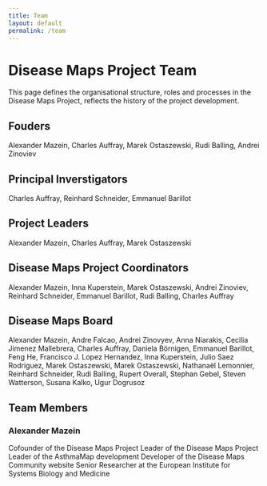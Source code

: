 ```yaml
---
title: Team
layout: default
permalink: /team
---
```


# Disease Maps Project Team

This page defines the organisational structure, roles and processes in the  Disease Maps Project, reflects the history of the project development.

## Fouders

Alexander Mazein, Charles Auffray, Marek Ostaszewski, Rudi Balling, Andrei Zinoviev

## Principal Inverstigators

Charles Auffray, Reinhard Schneider, Emmanuel Barillot

## Project Leaders

Alexander Mazein, Charles Auffray, Marek Ostaszewski

## Disease Maps Project Coordinators

Alexander Mazein, Inna Kuperstein, Marek Ostaszewski, Andrei Zinoviev, Reinhard Schneider, Emmanuel Barillot, Rudi Balling, Charles Auffray

## Disease Maps Board

Alexander Mazein, Andre Falcao, Andrei Zinovyev, Anna Niarakis, Cecilia Jimenez Mallebrera, Charles Auffray, Daniela Börnigen, Emmanuel Barillot, Feng He, Francisco J. Lopez Hernandez, Inna Kuperstein, Julio Saez Rodriguez, Marek Ostaszewski, Marek Ostaszewski, Nathanaël Lemonnier, Reinhard Schneider, Rudi Balling, Rupert Overall, Stephan Gebel, Steven Watterson, Susana Kalko, Ugur Dogrusoz

## Team Members

### Alexander Mazein
Cofounder of the Disease Maps Project
Leader of the Disease Maps Project
Leader of the AsthmaMap development
Developer of the Disease Maps Community website
Senior Researcher at the European Institute for Systems Biology and Medicine
